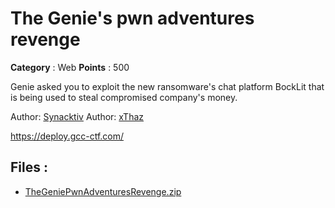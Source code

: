 # The Genie's pwn adventures revenge

**Category** : Web
**Points** : 500

Genie asked you to exploit the new ransomware's chat platform BockLit that is being used to steal compromised company's money.

Author: [Synacktiv](https://www.synacktiv.com/)
Author: [xThaz](https://twitter.com/0xThaz)

https://deploy.gcc-ctf.com/

## Files : 
 - [TheGeniePwnAdventuresRevenge.zip](./TheGeniePwnAdventuresRevenge.zip)


